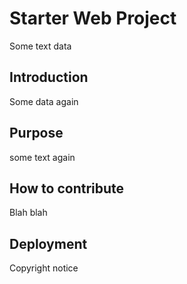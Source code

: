# Starter Web Project

Some text data

## Introduction

Some data again
## Purpose
some text again

## How to contribute
Blah blah

## Deployment
Copyright notice